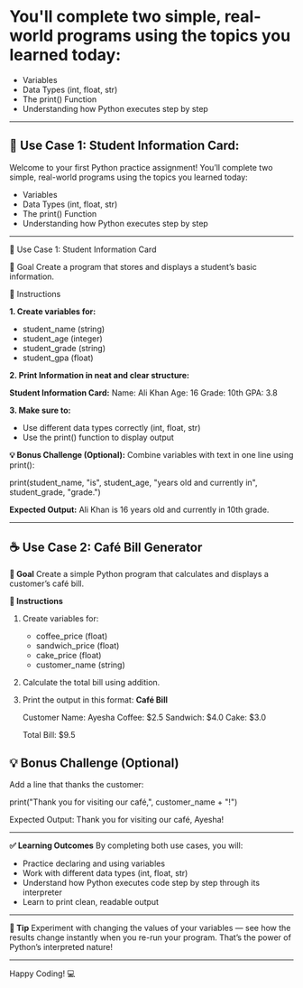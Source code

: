 # You'll complete two simple, real-world programs using the topics you learned today:

- Variables
- Data Types (int, float, str)
- The print() Function
- Understanding how Python executes step by step

---

## 🧾 Use Case 1: Student Information Card:

Welcome to your first Python practice assignment!
You’ll complete two simple, real-world programs using the topics you learned today:

* Variables
* Data Types (int, float, str)
* The print() Function
* Understanding how Python executes step by step

---

🧾 Use Case 1: Student Information Card

🎯 Goal
Create a program that stores and displays a student’s basic information.

🧠 Instructions

**1. Create variables for:**

   * student_name (string)
   * student_age (integer)
   * student_grade (string)
   * student_gpa (float)

**2. Print Information in neat and clear structure:**

   **Student Information Card:**
   Name: Ali Khan
   Age: 16
   Grade: 10th
   GPA: 3.8

**3. Make sure to:**

   * Use different data types correctly (int, float, str)
   * Use the print() function to display output

**💡 Bonus Challenge (Optional):**
Combine variables with text in one line using print():

print(student_name, "is", student_age, "years old and currently in", student_grade, "grade.")

**Expected Output:**
Ali Khan is 16 years old and currently in 10th grade.

---

## ☕ Use Case 2: Café Bill Generator

**🎯 Goal**
Create a simple Python program that calculates and displays a customer’s café bill.

**🧠 Instructions**

1. Create variables for:

   * coffee_price (float)
   * sandwich_price (float)
   * cake_price (float)
   * customer_name (string)

2. Calculate the total bill using addition.

3. Print the output in this format:
   **Café Bill**

   Customer Name: Ayesha
   Coffee: $2.5
   Sandwich: $4.0
   Cake: $3.0

   Total Bill: $9.5

## 💡 Bonus Challenge (Optional)
Add a line that thanks the customer:

print("Thank you for visiting our café,", customer_name + "!")

Expected Output:
Thank you for visiting our café, Ayesha!

---

**✅ Learning Outcomes**
By completing both use cases, you will:

* Practice declaring and using variables
* Work with different data types (int, float, str)
* Understand how Python executes code step by step through its interpreter
* Learn to print clean, readable output

---

**🧩 Tip**
Experiment with changing the values of your variables — see how the results change instantly when you re-run your program. That’s the power of Python’s interpreted nature!

---

Happy Coding! 💻

